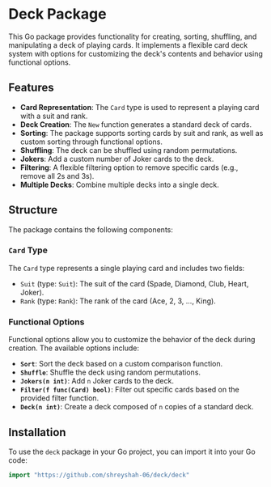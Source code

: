 # Deck Package

This Go package provides functionality for creating, sorting, shuffling, and manipulating a deck of playing cards. It implements a flexible card deck system with options for customizing the deck's contents and behavior using functional options.

## Features

- **Card Representation**: The `Card` type is used to represent a playing card with a suit and rank.
- **Deck Creation**: The `New` function generates a standard deck of cards.
- **Sorting**: The package supports sorting cards by suit and rank, as well as custom sorting through functional options.
- **Shuffling**: The deck can be shuffled using random permutations.
- **Jokers**: Add a custom number of Joker cards to the deck.
- **Filtering**: A flexible filtering option to remove specific cards (e.g., remove all 2s and 3s).
- **Multiple Decks**: Combine multiple decks into a single deck.

## Structure

The package contains the following components:

### `Card` Type

The `Card` type represents a single playing card and includes two fields:

- `Suit` (type: `Suit`): The suit of the card (Spade, Diamond, Club, Heart, Joker).
- `Rank` (type: `Rank`): The rank of the card (Ace, 2, 3, ..., King).

### Functional Options

Functional options allow you to customize the behavior of the deck during creation. The available options include:

- **`Sort`**: Sort the deck based on a custom comparison function.
- **`Shuffle`**: Shuffle the deck using random permutations.
- **`Jokers(n int)`**: Add `n` Joker cards to the deck.
- **`Filter(f func(Card) bool)`**: Filter out specific cards based on the provided filter function.
- **`Deck(n int)`**: Create a deck composed of `n` copies of a standard deck.

## Installation

To use the `deck` package in your Go project, you can import it into your Go code:

```go
import "https://github.com/shreyshah-06/deck/deck"
```